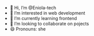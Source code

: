 - 👋 Hi, I’m @Eniola-tech
- 👀 I’m interested in web development
- 🌱 I’m currently learning frontend
- 💞️ I’m looking to collaborate on pojects
- 😄 Pronouns: she
